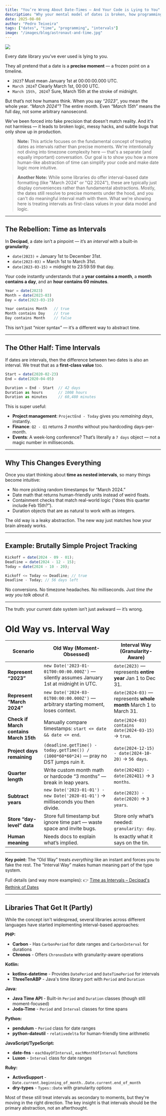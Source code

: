 ```yaml
---
title: "You’re Wrong About Date-Times — And Your Code is Lying to You"
description: "Why your mental model of dates is broken, how programming languages gaslight us about time, and how Decipad’s interval-based approach fixes it."
date: 2025-08-08
author: "Pedro Teixeira"
tags: ["dates", "time", "programming", "intervals"]
image: "/images/blog/astronaut-and-time.jpg"
---
```


![](/images/blog/astronaut-and-time.jpg)

Every date library you’ve ever used is lying to you.

They all pretend that a date is a **precise moment** — a frozen point on a timeline.

- `2023`? Must mean January 1st at 00:00:00.000 UTC.
- `March 2024`? Clearly March 1st, 00:00 UTC.
- `March 15th, 2024`? Sure, March 15th at the stroke of midnight.

But that’s not how humans think.
When you say _“2023”_, you mean the whole year. _“March 2024”_? The entire month. Even _“March 15th”_ means the full day, not some arbitrary nanosecond.

We've been forced into fake precision that doesn't match reality. And it's not harmless — it leads to broken logic, messy hacks, and subtle bugs that only show up in production.

> **Note:** This article focuses on the fundamental concept of treating dates as intervals rather than precise moments. We're intentionally not diving into timezone complexity here — that's a separate (and equally important) conversation. Our goal is to show you how a more human-like abstraction of time can simplify your code and make date logic more intuitive.

> **Another Note:** While some libraries do offer interval-based date formatting (like "March 2024" or "Q2 2024"), these are typically just display conveniences rather than fundamental abstractions. Mostly, the dates still resolve to precise moments under the hood, and you can't do meaningful interval math with them. What we're showing here is treating intervals as first-class values in your data model and logic.

---

## The Rebellion: Time as Intervals

In **Decipad**, a date isn’t a pinpoint — it’s an _interval_ with a built-in **granularity**.

- `date(2023)` = January 1st to December 31st.
- `date(2023-03)` = March 1st to March 31st.
- `date(2023-03-15)` = midnight to 23:59:59 that day.

Your code instantly understands that a **year contains a month**, a **month contains a day**, and an **hour contains 60 minutes**.

```js
Year = date(2023)
Month = date(2023-03)
Day = date(2023-03-15)

Year contains Month   // true
Month contains Day    // true
Day contains Month    // false
```

This isn’t just “nicer syntax” — it’s a different way to abstract time.

---

## The Other Half: Time Intervals

If dates are intervals, then the difference between two dates is also an interval.
We treat that as a **first-class value** too.

```js
Start = date(2020-02-23)
End = date(2020-04-05)

Duration = End - Start  // 42 days
Duration as hours       // 1008 hours
Duration as minutes     // 60,480 minutes
```

This is super useful:

- **Project management**: `ProjectEnd - Today` gives you _remaining days_, instantly.
- **Finance**: `Q2 - Q1` returns _3 months_ without you hardcoding days-per-month.
- **Events**: A week-long conference? That’s literally a `7 days` object — not a magic number in milliseconds.

---

## Why This Changes Everything

Once you start thinking about **time as nested intervals**, so many things become intuitive:

- No more picking random timestamps for “March 2024.”
- Date math that returns human-friendly units instead of weird floats.
- Containment checks that match real-world logic (“does this quarter include Feb 15th?”).
- Duration objects that are as natural to work with as integers.

The old way is a leaky abstraction. The new way just matches how your brain already works.

---

## Example: Brutally Simple Project Tracking

```js
Kickoff = date(2024 - 09 - 01);
Deadline = date(2024 - 12 - 15);
Today = date(2024 - 10 - 20);

Kickoff <= Today <= Deadline; // true
Deadline - Today; // 56 days left
```

No conversions. No timezone headaches. No milliseconds. Just _time the way you talk about it_.

---

The truth: your current date system isn’t just awkward — it’s wrong.

# Old Way vs. Interval Way

| **Scenario**                           | **Old Way (Moment-Obsessed)**                                                             | **Interval Way (Granularity-Aware)**                              |
| -------------------------------------- | ----------------------------------------------------------------------------------------- | ----------------------------------------------------------------- |
| **Represent “2023”**                   | `new Date('2023-01-01T00:00:00.000Z')` — silently assumes January 1st at midnight in UTC. | `date(2023)` — represents **entire year** Jan 1 to Dec 31.        |
| **Represent “March 2024”**             | `new Date('2024-03-01T00:00:00.000Z')` — arbitrary starting moment, loses context.        | `date(2024-03)` — represents **whole month** March 1 to March 31. |
| **Check if March contains March 15th** | Manually compare timestamps: `start <= date && date <= end`.                              | `date(2024-03) contains date(2024-03-15)` → `true`.               |
| **Project days remaining**             | `(deadline.getTime() - today.getTime()) / (1000*60*60*24)` — pray no DST jumps ruin it.   | `date(2024-12-15) - date(2024-10-20)` → `56 days`.                |
| **Quarter length**                     | Write custom month math or hardcode “3 months” — break in leap years.                     | `date(2024Q2) - date(2024Q1)` → `3 months`.                       |
| **Subtract years**                     | `new Date('2023-01-01') - new Date('2020-01-01')` → milliseconds you then divide.         | `date(2023) - date(2020)` → `3 years`.                            |
| **Store “day-level” data**             | Store full timestamp but ignore time part — waste space and invite bugs.                  | Store only what’s needed: `granularity: day`.                     |
| **Human meaning**                      | Needs docs to explain what’s implied.                                                     | Is exactly what it says on the tin.                               |

---

**Key point:** The “Old Way” treats _everything_ like an instant and forces you to fake the rest. The “Interval Way” makes human meaning part of the type system.

Full details (and way more examples):
👉 [Time as Intervals – Decipad's Rethink of Dates](https://metaduck.com/time-as-intervals/)

---

## Libraries That Get It (Partly)

While the concept isn't widespread, several libraries across different languages have started implementing interval-based approaches:

**PHP:**

- **Carbon** - Has `CarbonPeriod` for date ranges and `CarbonInterval` for durations
- **Chronos** - Offers `ChronosDate` with granularity-aware operations

**Kotlin:**

- **kotlinx-datetime** - Provides `DatePeriod` and `DateTimePeriod` for intervals
- **ThreeTenABP** - Java's time library port with `Period` and `Duration`

**Java:**

- **Java Time API** - Built-in `Period` and `Duration` classes (though still moment-focused)
- **Joda-Time** - `Period` and `Interval` classes for time spans

**Python:**

- **pendulum** - `Period` class for date ranges
- **python-dateutil** - `relativedelta` for human-friendly time arithmetic

**JavaScript/TypeScript:**

- **date-fns** - `eachDayOfInterval`, `eachMonthOfInterval` functions
- **Luxon** - `Interval` class for date ranges

**Ruby:**

- **ActiveSupport** - `Date.current.beginning_of_month..Date.current.end_of_month`
- **dry-types** - `Types::Date` with granularity options

Most of these still treat intervals as secondary to moments, but they're moving in the right direction. The key insight is that intervals should be the primary abstraction, not an afterthought.
